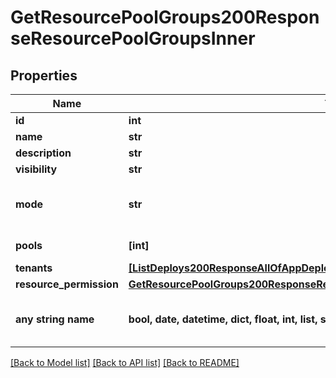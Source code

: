 # GetResourcePoolGroups200ResponseResourcePoolGroupsInner


## Properties
Name | Type | Description | Notes
------------ | ------------- | ------------- | -------------
**id** | **int** |  | [optional] 
**name** | **str** |  | [optional] 
**description** | **str** |  | [optional] 
**visibility** | **str** |  | [optional] 
**mode** | **str** | Pool selection mode. Valid values are &#x60;roundrobin&#x60; or &#x60;availablecapacity&#x60;. | [optional] 
**pools** | **[int]** | Array of Resource Pool IDs | [optional] 
**tenants** | [**[ListDeploys200ResponseAllOfAppDeploysInnerInstance]**](ListDeploys200ResponseAllOfAppDeploysInnerInstance.md) |  | [optional] 
**resource_permission** | [**GetResourcePoolGroups200ResponseResourcePoolGroupsInnerResourcePermission**](GetResourcePoolGroups200ResponseResourcePoolGroupsInnerResourcePermission.md) |  | [optional] 
**any string name** | **bool, date, datetime, dict, float, int, list, str, none_type** | any string name can be used but the value must be the correct type | [optional]

[[Back to Model list]](../README.md#documentation-for-models) [[Back to API list]](../README.md#documentation-for-api-endpoints) [[Back to README]](../README.md)


